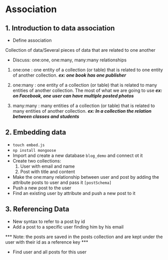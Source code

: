 # Association

## 1. Introduction to data association

* Define association

Collection of data/Several pieces of data that are related to one another

* Discuss: one:one, one:many, many:many relationships

1. one:one : one entity of a collection (or table) that is related to one entity of another collection.
***ex: one book has one publisher***

2. one:many : one entity of a collection (or table) that is related to many entities of another collection.
The most of what we are going to use
***ex: on Facebook, one user can  have multiple posted photos***

3. many:many : many entities of a collection (or table) that is related to many entities of another collection.
***ex: In a collection the relation between classes and students***

## 2. Embedding data

* `touch embed.js`
* `np install mongoose`
* Import and create a new database `blog_demo` and connect ot it
* Create two collections:
    1. User with email and name
    2. Post with title and content
* Make the one:many relationship between user and post by adding the attribute posts to user and pass it `[postSchema]`
* Push a new post to the user
* Find an existing user by attribute and push a new post to it

## 3. Referencing Data

* New syntax to refer to a post by id
* Add a post to a specific user finding him by his email

*** Note: the posts are saved in the posts collection and are kept under the user with their id as a reference key ***

* Find user and all posts for this user

